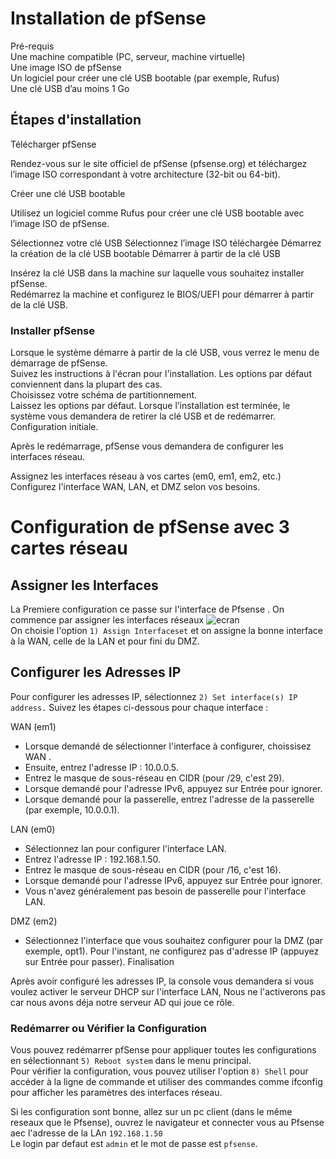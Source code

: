 

# Installation de pfSense
Pré-requis  
Une machine compatible (PC, serveur, machine virtuelle)  
Une image ISO de pfSense  
Un logiciel pour créer une clé USB bootable (par exemple, Rufus)  
Une clé USB d’au moins 1 Go  
## Étapes d'installation
Télécharger pfSense

Rendez-vous sur le site officiel de pfSense (pfsense.org) et téléchargez l’image ISO correspondant à votre architecture (32-bit ou 64-bit).

Créer une clé USB bootable  

Utilisez un logiciel comme Rufus pour créer une clé USB bootable avec l’image ISO de pfSense.  

Sélectionnez votre clé USB
Sélectionnez l’image ISO téléchargée
Démarrez la création de la clé USB bootable
Démarrer à partir de la clé USB

Insérez la clé USB dans la machine sur laquelle vous souhaitez installer pfSense.  
Redémarrez la machine et configurez le BIOS/UEFI pour démarrer à partir de la clé USB.  

### Installer pfSense

Lorsque le système démarre à partir de la clé USB, vous verrez le menu de démarrage de pfSense.  
Suivez les instructions à l'écran pour l'installation. Les options par défaut conviennent dans la plupart des cas.  
Choisissez votre schéma de partitionnement.   
Laissez les options par défaut.
Lorsque l’installation est terminée, le système vous demandera de retirer la clé USB et de redémarrer.
Configuration initiale.  

Après le redémarrage, pfSense vous demandera de configurer les interfaces réseau.

Assignez les interfaces réseau à vos cartes (em0, em1, em2, etc.)
Configurez l'interface WAN, LAN, et DMZ selon vos besoins.  

# Configuration de pfSense avec 3 cartes réseau

## Assigner les Interfaces
La Premiere configuration ce passe sur l'interface de Pfsense .
On commence par assigner les interfaces réseaux
![ecran]()   
On choisie l'option `1) Assign Interfaceset` et  on assigne la bonne interface à la WAN, celle de la LAN et pour fini du DMZ.  

 

## Configurer les Adresses IP

Pour configurer les adresses IP, sélectionnez `2) Set interface(s) IP address.` Suivez les étapes ci-dessous pour chaque interface :

WAN (em1)

- Lorsque demandé de sélectionner l'interface à configurer, choissisez WAN .  
- Ensuite, entrez l'adresse IP : 10.0.0.5.  
- Entrez le masque de sous-réseau en CIDR (pour /29, c'est 29).  
- Lorsque demandé pour l'adresse IPv6, appuyez sur Entrée pour ignorer.
- Lorsque demandé pour la passerelle, entrez l'adresse de la passerelle (par exemple, 10.0.0.1).  

LAN (em0)

- Sélectionnez lan pour configurer l'interface LAN.
- Entrez l'adresse IP : 192.168.1.50.
- Entrez le masque de sous-réseau en CIDR (pour /16, c'est 16).
- Lorsque demandé pour l'adresse IPv6, appuyez sur Entrée pour ignorer.
- Vous n'avez généralement pas besoin de passerelle pour l'interface LAN.

DMZ (em2)

- Sélectionnez l'interface que vous souhaitez configurer pour la DMZ (par exemple, opt1).
Pour l'instant, ne configurez pas d'adresse IP (appuyez sur Entrée pour passer).
Finalisation

Après avoir configuré les adresses IP, la console vous demandera si vous voulez activer le serveur DHCP sur l'interface LAN, Nous ne l'activerons pas car nous avons déja notre serveur AD qui joue ce rôle.  

### Redémarrer ou Vérifier la Configuration

Vous pouvez redémarrer pfSense pour appliquer toutes les configurations en sélectionnant `5) Reboot system` dans le menu principal.  
Pour vérifier la configuration, vous pouvez utiliser l'option `8) Shell` pour accéder à la ligne de commande et utiliser des commandes comme ifconfig pour afficher les paramètres des interfaces réseau.

Si les configuration sont bonne, allez sur un pc client (dans le même reseaux que le Pfsense), ouvrez le navigateur et connecter vous au Pfsense aec l'adresse de la LAn `192.168.1.50`  
Le login par defaut est `admin` et le mot de passe est `pfsense`.  




